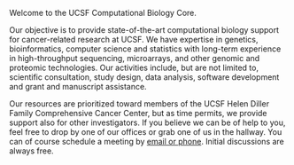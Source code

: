 Welcome to the UCSF Computational Biology Core.

Our objective is to provide state-of-the-art computational biology
support for cancer-related research at UCSF.  We have expertise in
genetics, bioinformatics, computer science and statistics with
long-term experience in high-throughput sequencing, microarrays, and
other genomic and proteomic technologies.  Our activities include, but
are not limited to, scientific consultation, study design, data
analysis, software development and grant and manuscript assistance.

Our resources are prioritized toward members of the UCSF Helen Diller
Family Comprehensive Cancer Center, but as time permits, we provide
support also for other investigators. If you believe we
can be of help to you, feel free to drop by one of our offices or grab
one of us in the hallway.  You can of course schedule a meeting by
[email or phone](/contact/index.html).  Initial discussions are
always free.
